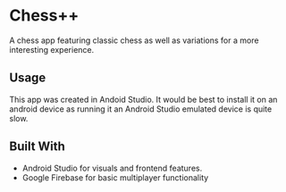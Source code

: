 # Chess++
A chess app featuring classic chess as well as variations for a more interesting experience.
## Usage
This app was created in Andoid Studio. It would be best to install it on an android device as running it an Android Studio emulated device is quite slow.
## Built With
* Android Studio for visuals and frontend features.
* Google Firebase for basic multiplayer functionality



